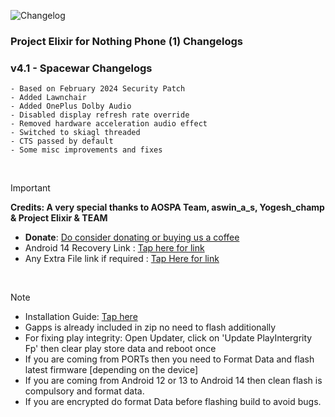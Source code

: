 ![Changelog](https://i.imgur.com/MsgqFFz.png)

### **Project Elixir for Nothing Phone (1) Changelogs**

### v4.1 - Spacewar Changelogs
```
- Based on February 2024 Security Patch
- Added Lawnchair 
- Added OnePlus Dolby Audio
- Disabled display refresh rate override
- Removed hardware acceleration audio effect
- Switched to skiagl threaded
- CTS passed by default
- Some misc improvements and fixes
```

<br>

> [!Important]
> **Credits: A very special thanks to AOSPA Team, aswin_a_s, Yogesh_champ & Project Elixir & TEAM**
> * **Donate**: [Do consider donating or buying us a coffee](https://projectelixiros.com/donate)
> * Android 14 Recovery Link : [Tap here for link](https://projectelixiros.com/download)
> * Any Extra File link if required : [Tap Here for link](https://sourceforge.net/projects/project-elixir/files/fourteen)

<br>

> [!Note]
> * Installation Guide: [Tap here](https://github.com/ProjectElixir-Devices/Wiki/)
> * Gapps is already included in zip no need to flash additionally
> * For fixing play integrity: Open Updater, click on 'Update PlayIntergrity Fp' then clear play store data and reboot once
> * If you are coming from PORTs then you need to Format Data and flash latest firmware [depending on the device]
> * If you are coming from Android 12 or 13 to Android 14 then clean flash is compulsory and format data.
> * If you are encrypted do format Data before flashing build to avoid bugs.
